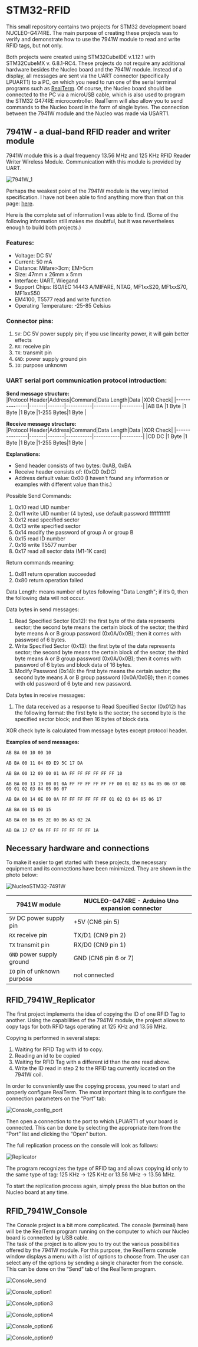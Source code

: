 # STM32-RFID
This small repository contains two projects for STM32 development board NUCLEO-G474RE.
The main purpose of creating these projects was to verify and demonstrate how to use the 7941W module to read and write RFID tags, but not only.

Both projects were created using STM32CubeIDE v.1.12.1 with STM32CubeMX v. 6.8.1-RC4.
These projects do not require any additional hardware besides the Nucleo board and the 7941W module.  Instead of a display, all messages are sent via the UART connector (specifically LPUART1) to a PC, on which you need to run one of the serial terminal programs such as [RealTerm](https://realterm.sourceforge.io/). Of course, the Nucleo board should be connected to the PC via a microUSB cable, which is also used to program the STM32 G474RE microcontroller. RealTerm will also allow you to send commands to the Nucleo board in the form of single bytes.
The connection between the 7941W module and the Nucleo was made via USART1.
 
## 7941W - a dual-band RFID reader and writer module
7941W module this is a dual frequency 13.56 MHz and 125 KHz RFID Reader Writer Wireless Module. 
Communication with this module is provided by UART.

![7941W_1](https://github.com/user-attachments/assets/00245590-f4fe-4613-934a-af5e016b60d1)

Perhaps the weakest point of the 7941W module is the very limited specification. I have not been able to find anything more than that on this page: [here](http://www.icstation.com/dual-frequency-rfid-reader-writer-wireless-module-uart-1356mhz-125khz-icidmifare-card-p-12444.html). 

Here is the complete set of information I was able to find.
(Some of the following information still makes me doubtful, but it was nevertheless enough to build both projects.)

### Features:
- Voltage: DC 5V
- Current: 50 mA
- Distance: Mifare>3cm; EM>5cm
- Size: 47mm x 26mm x 5mm
- Interface: UART, Wiegand
- Support Chips: ISO/IEC 14443 A/MIFARE, NTAG, MF1xxS20, MF1xxS70, MF1xxS50
- EM4100, T5577 read and write function
- Operating Temperature: -25-85 Celsius

### Connector pins:
1. `5V`: DC 5V power supply pin; if you use linearity power, it will gain better effects
2. `RX`: receive pin
3. `TX`: transmit pin
4. `GND`: power supply ground pin
5. `IO`: purpose unknown

### UART serial port communication protocol introduction:

**Send message structure:**                                                
|Protocol Header|Address|Command|Data Length|Data       |XOR Check|
|---------------|-------|-------|-----------|-----------|---------|
|AB BA	        |1 Byte	|1 Byte	|1 Byte	    |1-255 Bytes|1 Byte   |

**Receive message structure:**                                                
|Protocol Header|Address|Command|Data Length|Data       |XOR Check|
|---------------|-------|-------|-----------|-----------|---------|
|CD DC	        |1 Byte	|1 Byte	|1 Byte	    |1-255 Bytes|1 Byte   |

**Explanations:**
- Send header consists of two bytes: 0xAB, 0xBA
- Receive header consists of: (0xCD 0xDC)
- Address default value: 0x00 (I haven't found any information or examples with different value than this.) 

Possible Send Commands:
1. 0x10 read UID number
2. 0x11 write UID number (4 bytes), use default password ffffffffffff
3. 0x12 read specified sector
4. 0x13 write specified sector
5. 0x14 modify the password of group A or group B
6. 0x15 read ID number
7. 0x16 write T5577 number
8. 0x17 read all sector data (M1-1K card)

Return commands meaning:
1. 0x81 return operation succeeded
2. 0x80 return operation failed

Data Length: means number of bytes following "Data Length"; if it’s 0, then the following data will not occur.

Data bytes in send messages:
1. Read Specified Sector (0x12): the first byte of the data represents sector; the second byte means the certain block of the sector; the third byte means A or B group password (0x0A/0x0B);
    then it comes with password of 6 bytes.
2. Write Specified Sector (0x13): the first byte of the data represents sector; the second byte means the certain block of the sector; the third byte means A or B group password (0x0A/0x0B);
    then it comes with password of 6 bytes and block data of 16 bytes.
3. Modify Password (0x14): the first byte means the certain sector; the second byte means A or B group password (0x0A/0x0B); then it comes with old password of 6 byte and new password.

Data bytes in receive messages:
1. The data received as a response to Read Specified Sector (0x012) has the following format: the first byte is the sector; the second byte is the specified sector block; and then 16 bytes of block data.

XOR check byte is calculated from message bytes except protocol header.

**Examples of send messages:**
```
AB BA 00 10 00 10
```
```
AB BA 00 11 04 6D E9 5C 17 DA
```
```
AB BA 00 12 09 00 01 0A FF FF FF FF FF FF 10
```
```
AB BA 00 13 19 00 01 0A FF FF FF FF FF FF 00 01 02 03 04 05 06 07 08 09 01 02 03 04 05 06 07
```
```
AB BA 00 14 0E 00 0A FF FF FF FF FF FF 01 02 03 04 05 06 17
```
```
AB BA 00 15 00 15
```
```
AB BA 00 16 05 2E 00 B6 A3 02 2A
```
```
AB BA 17 07 0A FF FF FF FF FF FF 1A
```


## Necessary hardware and connections
To make it easier to get started with these projects, the necessary equipment and its connections have been minimized. They are shown in the photo below:   

![NucleoSTM32-7491W](https://github.com/user-attachments/assets/31dc22c6-c049-4d99-920a-c960bb15a859)

 
|7941W module      |NUCLEO-G474RE - Arduino Uno expansion connector |
|------------------|------------------------|
|`5V` DC power supply pin	   | +5V (CN6 pin 5)        |
|`RX`	receive pin            | TX/D1 (CN9 pin 2)      |   
|`TX`	transmit pin           | RX/D0 (CN9 pin 1)      |   
|`GND` power supply ground	  | GND (CN6 pin 6 or 7)   |   
|`IO` pin of unknown purpose | not connected          |   

## RFID_7941W_Replicator
The first project implements the idea of copying the ID of one RFID Tag to another.
Using the capabilities of the 7941W module, the project allows to copy tags for both RFID tags operating at 125 KHz and 13.56 MHz.

Copying is performed in several steps:
1. Waiting for RFID Tag with id to copy. 
2. Reading an id to be copied
3. Waiting for RFID Tag with a different id than the one read above.
4. Write the ID read in step 2 to the RFID tag currently located on the 7941W coil.

In order to conveniently use the copying process, you need to start and properly configure RealTerm.
The most important thing is to configure the connection parameters on the “Port” tab:

![Console_config_port](https://github.com/user-attachments/assets/9ea470e3-3e54-4911-9290-e43fd37a998a)

Then open a connection to the port to which LPUART1 of your board is connected. This can be done by selecting the appropriate item from the “Port” list and clicking the “Open” button.

The full replication process on the console will look as follows: 

![Replicator](https://github.com/user-attachments/assets/eda4e3ae-459e-46ff-8e41-9fa5cd769ada)

The program recognizes the type of RFID tag and allows copying id only to the same type of tag: 125 KHz  -> 125 KHz  or  13.56 MHz -> 13.56 MHz. 

To start the replication process again, simply press the blue button on the Nucleo board at any time.

## RFID_7941W_Console
The Console project is a bit more complicated. The console (terminal) here will be the RealTerm program running on the computer to which our Nucleo board is connected by USB cable.  
The task of the project is to allow you to try out the various possibilities offered by the 7941W module.
For this purpose, the RealTerm console window displays a menu with a list of options to choose from. The user can select any of the options by sending a single character from the console. This can be done on the “Send” tab of the RealTerm program. 

![Console_send](https://github.com/user-attachments/assets/82b822d3-f417-4bcc-af59-6e9be7bccfd4)



![Console_option1](https://github.com/user-attachments/assets/c8fc3273-c9ad-4bcf-92d8-f2c25992201b)


 
![Console_option3](https://github.com/user-attachments/assets/c65d426a-f6b0-4ba0-9115-f32d54b14e26)



![Console_option4](https://github.com/user-attachments/assets/d31bb0bb-4842-457e-b359-6069facd185d)



![Console_option6](https://github.com/user-attachments/assets/90ca0be6-b4a1-4817-928a-e6f5bc3063f8)



![Console_option9](https://github.com/user-attachments/assets/62041207-012a-40d7-9f63-49f79f7ccc54)




